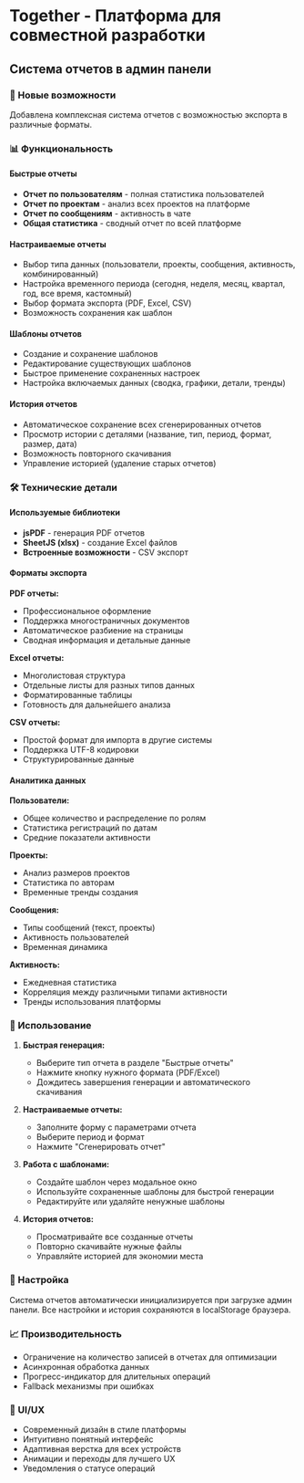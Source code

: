# Together - Платформа для совместной разработки

## Система отчетов в админ панели

### 🚀 Новые возможности

Добавлена комплексная система отчетов с возможностью экспорта в различные форматы.

### 📊 Функциональность

#### Быстрые отчеты
- **Отчет по пользователям** - полная статистика пользователей
- **Отчет по проектам** - анализ всех проектов на платформе  
- **Отчет по сообщениям** - активность в чате
- **Общая статистика** - сводный отчет по всей платформе

#### Настраиваемые отчеты
- Выбор типа данных (пользователи, проекты, сообщения, активность, комбинированный)
- Настройка временного периода (сегодня, неделя, месяц, квартал, год, все время, кастомный)
- Выбор формата экспорта (PDF, Excel, CSV)
- Возможность сохранения как шаблон

#### Шаблоны отчетов
- Создание и сохранение шаблонов
- Редактирование существующих шаблонов
- Быстрое применение сохраненных настроек
- Настройка включаемых данных (сводка, графики, детали, тренды)

#### История отчетов
- Автоматическое сохранение всех сгенерированных отчетов
- Просмотр истории с деталями (название, тип, период, формат, размер, дата)
- Возможность повторного скачивания
- Управление историей (удаление старых отчетов)

### 🛠 Технические детали

#### Используемые библиотеки
- **jsPDF** - генерация PDF отчетов
- **SheetJS (xlsx)** - создание Excel файлов
- **Встроенные возможности** - CSV экспорт

#### Форматы экспорта

**PDF отчеты:**
- Профессиональное оформление
- Поддержка многостраничных документов
- Автоматическое разбиение на страницы
- Сводная информация и детальные данные

**Excel отчеты:**
- Многолистовая структура
- Отдельные листы для разных типов данных
- Форматированные таблицы
- Готовность для дальнейшего анализа

**CSV отчеты:**
- Простой формат для импорта в другие системы
- Поддержка UTF-8 кодировки
- Структурированные данные

#### Аналитика данных

**Пользователи:**
- Общее количество и распределение по ролям
- Статистика регистраций по датам
- Средние показатели активности

**Проекты:**
- Анализ размеров проектов
- Статистика по авторам
- Временные тренды создания

**Сообщения:**
- Типы сообщений (текст, проекты)
- Активность пользователей
- Временная динамика

**Активность:**
- Ежедневная статистика
- Корреляция между различными типами активности
- Тренды использования платформы

### 🎯 Использование

1. **Быстрая генерация:**
   - Выберите тип отчета в разделе "Быстрые отчеты"
   - Нажмите кнопку нужного формата (PDF/Excel)
   - Дождитесь завершения генерации и автоматического скачивания

2. **Настраиваемые отчеты:**
   - Заполните форму с параметрами отчета
   - Выберите период и формат
   - Нажмите "Сгенерировать отчет"

3. **Работа с шаблонами:**
   - Создайте шаблон через модальное окно
   - Используйте сохраненные шаблоны для быстрой генерации
   - Редактируйте или удаляйте ненужные шаблоны

4. **История отчетов:**
   - Просматривайте все созданные отчеты
   - Повторно скачивайте нужные файлы
   - Управляйте историей для экономии места

### 🔧 Настройка

Система отчетов автоматически инициализируется при загрузке админ панели. Все настройки и история сохраняются в localStorage браузера.

### 📈 Производительность

- Ограничение на количество записей в отчетах для оптимизации
- Асинхронная обработка данных
- Прогресс-индикатор для длительных операций
- Fallback механизмы при ошибках

### 🎨 UI/UX

- Современный дизайн в стиле платформы
- Интуитивно понятный интерфейс
- Адаптивная верстка для всех устройств
- Анимации и переходы для лучшего UX
- Уведомления о статусе операций 